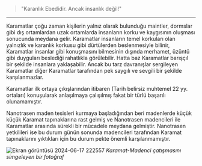 > "Karanlık Ebedidir. Ancak insanlık değil!"
***

Karamatlar çoğu zaman kişilerin yalnız olarak bulunduğu maintler, dormslar gibi dış ortamlardan uzak ortamlarda insanların korku ve kaygısının oluşması sonucunda meydana gelir. Karamatlar insanların temel korkuları olan yalnızlık ve karanlık korkusu gibi dürtülerden beslenmesiyle bilinir, Karamatlar insanlar gibi konuşmasını bilmesinin dışında merhamet, üzüntü gibi duyguları beslediği rahatlıkla görülebilir. Hatta baz Karamatlar barışçıl bir şekilde insanlara yaklaşabilir. Ancak bu tarz davranışlar sergileyen Karamatlar diğer Karamatlar tarafından pek saygılı ve sevgili bir şekilde karşılanmazlar.

Karamatlar ilk ortaya çıkışlarından itibaren (Tarih belirsiz muhtemel 22 yy. ortaları) konuşularak anlaşılmaya çalışılmış fakat bir türlü başarılı olunamamıştır.

Nanotrasen maden tesisleri kurmaya başladığından beri madenlerde küçük küçük Karamat tapınaklarına rast gelmiş ve Nanotrasen madencileri ile Karamatlar arasında sürekli bir mücadele meydana gelmiştir. Nanotrasen yetkilileri ise bu durum günün sonunda madencileri tarafından Karamat tapınaklarını yıktıkları için bu durum pekte önemli karşılanmamıştır.

![Ekran görüntüsü 2024-06-17 222557](https://github.com/Oynumt1/Psychonaut-Lore/assets/151470732/0d1bfc7a-5307-4fba-8936-7629749f939c)
*Karamat-Madenci çatışmasını simgeleyen bir fotoğraf*
